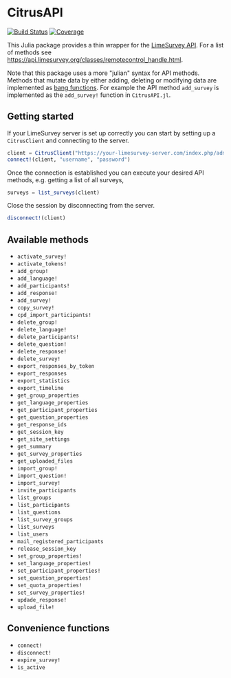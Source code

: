 # CitrusAPI

[![Build Status](https://github.com/p-gw/CitrusAPI.jl/actions/workflows/CI.yml/badge.svg?branch=main)](https://github.com/p-gw/CitrusAPI.jl/actions/workflows/CI.yml?query=branch%3Amain)
[![Coverage](https://codecov.io/gh/p-gw/CitrusAPI.jl/branch/main/graph/badge.svg)](https://codecov.io/gh/p-gw/CitrusAPI.jl)

This Julia package provides a thin wrapper for the [LimeSurvey API](https://manual.limesurvey.org/RemoteControl_2_API). For a list of methods see https://api.limesurvey.org/classes/remotecontrol_handle.html.

Note that this package uses a more "julian" syntax for API methods. Methods that mutate data by either adding, deleting or modifying data are implemented as [bang functions](https://docs.julialang.org/en/v1/manual/style-guide/#bang-convention). For example the API method `add_survey` is implemented as the `add_survey!` function in `CitrusAPI.jl`.  

## Getting started
If your LimeSurvey server is set up correctly you can start by setting up a `CitrusClient` and connecting to the server. 

```julia
client = CitrusClient("https://your-limesurvey-server.com/index.php/admin/remotecontrol")
connect!(client, "username", "password")
```

Once the connection is established you can execute your desired API methods, e.g. getting a list of all surveys, 

```julia
surveys = list_surveys(client)
```

Close the session by disconnecting from the server.

```julia
disconnect!(client)
```

## Available methods
- `activate_survey!`
- `activate_tokens!`
- `add_group!`
- `add_language!`
- `add_participants!`
- `add_response!`
- `add_survey!`
- `copy_survey!`
- `cpd_import_participants!`
- `delete_group!`
- `delete_language!`
- `delete_participants!`
- `delete_question!`
- `delete_response!`
- `delete_survey!`
- `export_responses_by_token`
- `export_responses`
- `export_statistics`
- `export_timeline`
- `get_group_properties`
- `get_language_properties`
- `get_participant_properties`
- `get_question_properties`
- `get_response_ids`
- `get_session_key`
- `get_site_settings`
- `get_summary`
- `get_survey_properties`
- `get_uploaded_files`
- `import_group!`
- `import_question!`
- `import_survey!`
- `invite_participants`
- `list_groups`
- `list_participants`
- `list_questions`
- `list_survey_groups`
- `list_surveys`
- `list_users`
- `mail_registered_participants`
- `release_session_key`
- `set_group_properties!`
- `set_language_properties!`
- `set_participant_properties!`
- `set_question_properties!`
- `set_quota_properties!`
- `set_survey_properties!`
- `updade_response!`
- `upload_file!`

## Convenience functions
- `connect!`
- `disconnect!`
- `expire_survey!`
- `is_active`